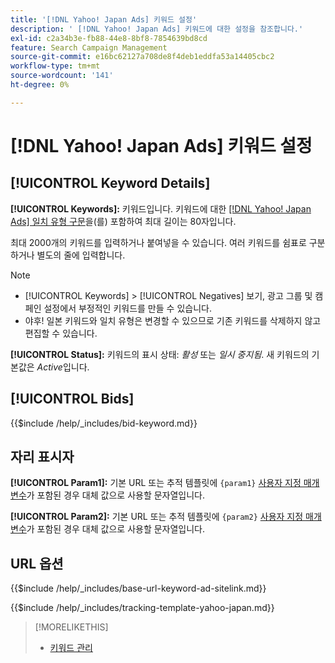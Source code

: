 ```yaml
---
title: '[!DNL Yahoo! Japan Ads] 키워드 설정'
description: ' [!DNL Yahoo! Japan Ads] 키워드에 대한 설정을 참조합니다.'
exl-id: c2a34b3e-fb88-44e8-8bf8-7854639bd8cd
feature: Search Campaign Management
source-git-commit: e16bc62127a708de8f4deb1eddfa53a14405cbc2
workflow-type: tm+mt
source-wordcount: '141'
ht-degree: 0%

---
```


# [!DNL Yahoo! Japan Ads] 키워드 설정

## [!UICONTROL Keyword Details]

**[!UICONTROL Keywords]:** 키워드입니다. 키워드에 대한 [[!DNL Yahoo! Japan Ads] 일치 유형 구문](https://ads-help.yahoo.co.jp/yahooads/ss/articledetail?lan=en&amp;aid=27)을(를) 포함하여 최대 길이는 80자입니다.

최대 2000개의 키워드를 입력하거나 붙여넣을 수 있습니다. 여러 키워드를 쉼표로 구분하거나 별도의 줄에 입력합니다.

>[!NOTE]
>
>* [!UICONTROL Keywords] > [!UICONTROL Negatives] 보기, 광고 그룹 및 캠페인 설정에서 부정적인 키워드를 만들 수 있습니다.
>* 야후! 일본 키워드와 일치 유형은 변경할 수 있으므로 기존 키워드를 삭제하지 않고 편집할 수 있습니다.

**[!UICONTROL Status]:** 키워드의 표시 상태: *활성* 또는 *일시 중지됨*. 새 키워드의 기본값은 *Active*&#x200B;입니다.

## [!UICONTROL Bids]

<!-- **[!UICONTROL Bid]:** -->

{{$include /help/_includes/bid-keyword.md}}

## 자리 표시자

**[!UICONTROL Param1]:** 기본 URL 또는 추적 템플릿에 `{param1}` [사용자 지정 매개 변수](https://ads-help.yahoo-net.jp/s/article/H000044803?language=en_US)가 포함된 경우 대체 값으로 사용할 문자열입니다.

**[!UICONTROL Param2]:** 기본 URL 또는 추적 템플릿에 `{param2}` [사용자 지정 매개 변수](https://ads-help.yahoo-net.jp/s/article/H000044803?language=en_US)가 포함된 경우 대체 값으로 사용할 문자열입니다.

## URL 옵션

<!-- **[!UICONTROL Base URl]:** -->

{{$include /help/_includes/base-url-keyword-ad-sitelink.md}}

<!-- **[!UICONTROL Tracking Template]:** -->

{{$include /help/_includes/tracking-template-yahoo-japan.md}}

>[!MORELIKETHIS]
>
>* [키워드 관리](/help/search-social-commerce/campaign-management/campaigns/keyword-manage.md)
